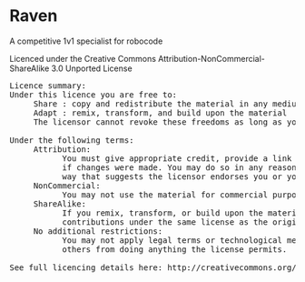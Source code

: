 # Raven
A competitive 1v1 specialist for robocode

Licenced under the  Creative Commons Attribution-NonCommercial-ShareAlike 3.0 Unported License

<pre>
Licence summary:
Under this licence you are free to:
     Share : copy and redistribute the material in any medium or format
     Adapt : remix, transform, and build upon the material
     The licensor cannot revoke these freedoms as long as you follow the license terms.

Under the following terms:
     Attribution:
           You must give appropriate credit, provide a link to the license, and indicate
           if changes were made. You may do so in any reasonable manner, but not in any
           way that suggests the licensor endorses you or your use.
     NonCommercial:
           You may not use the material for commercial purposes.
     ShareAlike:
           If you remix, transform, or build upon the material, you must distribute your
           contributions under the same license as the original.
     No additional restrictions:
           You may not apply legal terms or technological measures that legally restrict
           others from doing anything the license permits.

See full licencing details here: http://creativecommons.org/licenses/by-nc-sa/3.0/
</pre>
